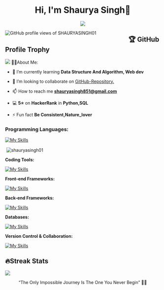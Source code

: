 <h1 align="center">Hi, I'm Shaurya Singh👋</h1>

<p align="center">
  <a href="https://github.com/DenverCoder1/readme-typing-svg"><img src="https://readme-typing-svg.herokuapp.com?lines=Computer+Science+Student;+Full+Stack+Web+Developer;+Problem+Solver;+Artificial+Intelligence;Always%20learning%20New%20things&center=true&width=380&height=45"
></a>
</p>

<p> 
  <img src="https://komarev.com/ghpvc/?username=shauryasingh01&label=Profile%20views&color=0e6cb4&style=flat" alt="GitHub profile views of SHAURYASINGH01" style="float: left; margin-right: 100px;" /> 
</p>

## &nbsp;🏆 GitHub Profile Trophy
<img src="https://github-profile-trophy.vercel.app/?username=shauryasingh01&theme=juicyfresh&no-bg=true" />
👨‍💻About Me:

- 🌱 I’m currently learning **Data Structure And Algorithm, Web dev**

- 👯 I’m looking to collaborate on [GitHub-Repository.](github.com/SHAURYASINGH01)

- 📫 How to reach me **shauryasingh851@gmail.com**

- 💻 **5⭐** on **HackerRank** in **Python,SQL**

- ⚡ Fun fact **Be Consistent,Nature_lover**

<h3 align="left">Programming Languages:</h3>

[![My Skills](https://skillicons.dev/icons?i=c,python,java,js)](https://skillicons.dev)

<p>&nbsp;<img align="center" src="https://github-readme-stats.vercel.app/api?username=shauryasingh01&show_icons=true&locale=en" alt="shauryasingh01" /></p>

**Coding Tools:**

[![My Skills](https://skillicons.dev/icons?i=vscode,idea)](https://skillicons.dev)

**Front-end Frameworks:**

[![My Skills](https://skillicons.dev/icons?i=react,tailwind,html,css)](https://skillicons.dev)


**Back-end Frameworks:**

[![My Skills](https://skillicons.dev/icons?i=express,nodejs)](https://skillicons.dev)


**Databases:**

[![My Skills](https://skillicons.dev/icons?i=mongodb,mysql)](https://skillicons.dev)


**Version Control & Collaboration:**

[![My Skills](https://skillicons.dev/icons?i=git,github)](https://skillicons.dev)

<p>


## 🔥Streak Stats
![](https://github-readme-stats.vercel.app/api/top-langs/?username=SHAURYASINGH01&theme=dark&hide_border=false&include_all_commits=true&count_private=true&layout=compact)

<p align="center"> “The Only Impossible Journey Is The One You Never Begin” 🌄🌄 </p>
